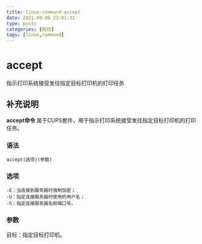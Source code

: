 ```yaml
---
title: linux-command-accept
date: 2021-09-06 23:01:31
type: posts
categories: [程技]
tags: [linux,command]
---
```


accept
===

指示打印系统接受发往指定目标打印机的打印任务

## 补充说明

**accept命令** 属于CUPS套件，用于指示打印系统接受发往指定目标打印机的打印任务。

###  语法

```
accept(选项)(参数)
```

###  选项

```
-E：当连接到服务器时强制加密；
-U：指定连接服务器时使用的用户名；
-h：指定连接服务器名和端口号。
```

###  参数

目标：指定目标打印机。


